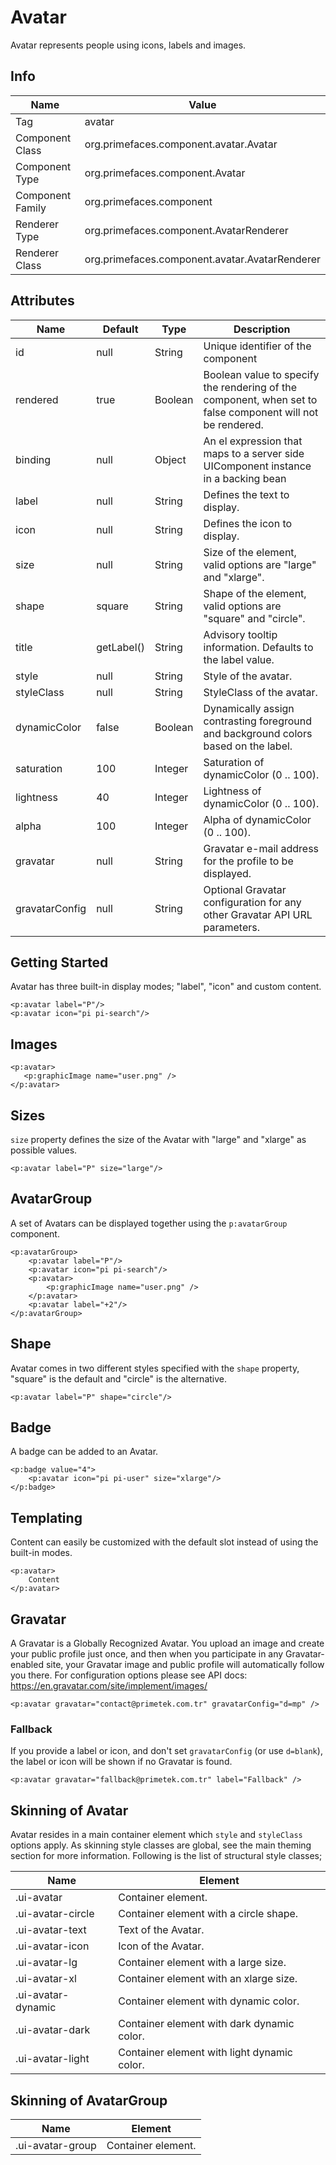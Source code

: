 # Avatar

Avatar represents people using icons, labels and images.

## Info

| Name | Value |
| --- | --- |
| Tag | avatar
| Component Class | org.primefaces.component.avatar.Avatar
| Component Type | org.primefaces.component.Avatar
| Component Family | org.primefaces.component |
| Renderer Type | org.primefaces.component.AvatarRenderer
| Renderer Class | org.primefaces.component.avatar.AvatarRenderer

## Attributes

| Name | Default | Type | Description |
| --- | --- | --- | --- |
| id | null | String | Unique identifier of the component
| rendered | true | Boolean | Boolean value to specify the rendering of the component, when set to false component will not be rendered.
| binding | null | Object | An el expression that maps to a server side UIComponent instance in a backing bean
| label | null | String | Defines the text to display.
| icon | null | String | Defines the icon to display.
| size | null | String | Size of the element, valid options are "large" and "xlarge".
| shape | square | String | Shape of the element, valid options are "square" and "circle".
| title | getLabel() | String | Advisory tooltip information. Defaults to the label value.
| style | null | String | Style of the avatar.
| styleClass | null | String | StyleClass of the avatar.
| dynamicColor | false | Boolean | Dynamically assign contrasting foreground and background colors based on the label.
| saturation | 100 | Integer | Saturation of dynamicColor (0 .. 100).
| lightness | 40 | Integer | Lightness of dynamicColor (0 .. 100).
| alpha | 100 | Integer | Alpha of dynamicColor (0 .. 100).
| gravatar | null | String | Gravatar e-mail address for the profile to be displayed.
| gravatarConfig | null | String | Optional Gravatar configuration for any other Gravatar API URL parameters.

## Getting Started
Avatar has three built-in display modes; "label", "icon" and custom content.

```xhtml
<p:avatar label="P"/>
<p:avatar icon="pi pi-search"/>
```

## Images
```xhtml
<p:avatar>
   <p:graphicImage name="user.png" />
</p:avatar>
```

## Sizes
`size` property defines the size of the Avatar with "large" and "xlarge" as possible values.

```xhtml
<p:avatar label="P" size="large"/>
```

## AvatarGroup
A set of Avatars can be displayed together using the `p:avatarGroup` component.

```xhtml
<p:avatarGroup>
    <p:avatar label="P"/>
    <p:avatar icon="pi pi-search"/>
    <p:avatar>
        <p:graphicImage name="user.png" />
    </p:avatar>
    <p:avatar label="+2"/>
</p:avatarGroup>
```

## Shape
Avatar comes in two different styles specified with the `shape` property, "square" is the default and "circle" is the alternative.

```xhtml
<p:avatar label="P" shape="circle"/>
```

## Badge
A badge can be added to an Avatar.

```xhtml
<p:badge value="4">
    <p:avatar icon="pi pi-user" size="xlarge"/>
</p:badge>
```

## Templating
Content can easily be customized with the default slot instead of using the built-in modes.

```xhtml
<p:avatar>
    Content
</p:avatar>
```

## Gravatar
A Gravatar is a Globally Recognized Avatar. You upload an image and create your public profile just once,
and then when you participate in any Gravatar-enabled site, your Gravatar image and public profile will automatically
follow you there. For configuration options please see API docs: https://en.gravatar.com/site/implement/images/

```xhtml
<p:avatar gravatar="contact@primetek.com.tr" gravatarConfig="d=mp" />
```

### Fallback

If you provide a label or icon, and don't set `gravatarConfig` (or use `d=blank`), the label or icon will be shown if no Gravatar is found.

```xhtml
<p:avatar gravatar="fallback@primetek.com.tr" label="Fallback" />
```

## Skinning of Avatar
Avatar resides in a main container element which `style` and `styleClass` options apply. As skinning
style classes are global, see the main theming section for more information. Following is the list of
structural style classes;

| Name | Element |
| --- | --- |
|.ui-avatar | Container element.
|.ui-avatar-circle | Container element with a circle shape.
|.ui-avatar-text | Text of the Avatar.
|.ui-avatar-icon | Icon of the Avatar.
|.ui-avatar-lg | Container element with a large size.
|.ui-avatar-xl | Container element with an xlarge size.
|.ui-avatar-dynamic | Container element with dynamic color.
|.ui-avatar-dark | Container element with dark dynamic color.
|.ui-avatar-light | Container element with light dynamic color.

## Skinning of AvatarGroup

| Name | Element |
| --- | --- |
|.ui-avatar-group | Container element.
